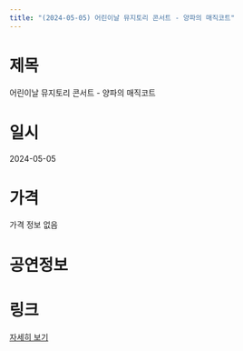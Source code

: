 ```yaml
---
title: "(2024-05-05) 어린이날 뮤지토리 콘서트 - 양파의 매직코트"
---
```


# 제목
어린이날 뮤지토리 콘서트 - 양파의 매직코트

# 일시
2024-05-05

# 가격
가격 정보 없음

# 공연정보


# 링크
[자세히 보기](https://www.sac.or.kr/site/main/show/show_view?SN=68666, "https://www.sac.or.kr/site/main/show/show_view?SN=68666")
